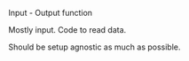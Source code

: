 Input - Output function

Mostly input. Code to read data.

Should be setup agnostic as much as possible.